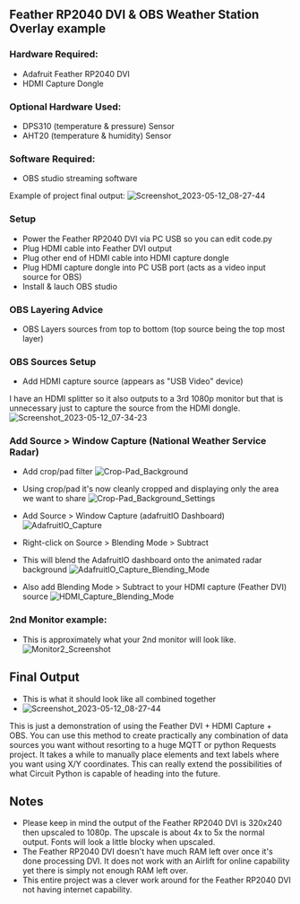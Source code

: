 ## Feather RP2040 DVI & OBS Weather Station Overlay example

### Hardware Required:
- Adafruit Feather RP2040 DVI
- HDMI Capture Dongle

### Optional Hardware Used:
- DPS310 (temperature & pressure) Sensor
- AHT20 (temperature & humidity) Sensor

### Software Required:
- OBS studio streaming software

Example of project final output:
![Screenshot_2023-05-12_08-27-44](https://github.com/DJDevon3/My_Circuit_Python_Projects/assets/49322231/2623a372-945e-4ac0-979d-1bf3a2b1e796)


### Setup
- Power the Feather RP2040 DVI via PC USB so you can edit code.py
- Plug HDMI cable into Feather DVI output
- Plug other end of HDMI cable into HDMI capture dongle
- Plug HDMI capture dongle into PC USB port (acts as a video input source for OBS)
- Install & lauch OBS studio

### OBS Layering Advice
- OBS Layers sources from top to bottom (top source being the top most layer)

### OBS Sources Setup
- Add HDMI capture source (appears as "USB Video" device)

I have an HDMI splitter so it also outputs to a 3rd 1080p monitor but that is unnecessary just to capture the source from the HDMI dongle.
![Screenshot_2023-05-12_07-34-23](https://github.com/DJDevon3/My_Circuit_Python_Projects/assets/49322231/29d07055-537e-43f6-a384-8129e752276b)

### Add Source > Window Capture (National Weather Service Radar)
- Add crop/pad filter 
![Crop-Pad_Background](https://github.com/DJDevon3/My_Circuit_Python_Projects/assets/49322231/870499eb-62a1-434c-86c2-4e4f5e2bf976)

- Using crop/pad it's now cleanly cropped and displaying only the area we want to share
![Crop-Pad_Background_Settings](https://github.com/DJDevon3/My_Circuit_Python_Projects/assets/49322231/4e8607d9-6faf-4cf7-a62b-ef2d321b61b0)

- Add Source > Window Capture (adafruitIO Dashboard)
![AdafruitIO_Capture](https://github.com/DJDevon3/My_Circuit_Python_Projects/assets/49322231/37088f15-fe4d-4c7a-8513-dec5c07d3091)

- Right-click on Source > Blending Mode > Subtract
- This will blend the AdafruitIO dashboard onto the animated radar background
![AdafruitIO_Capture_Blending_Mode](https://github.com/DJDevon3/My_Circuit_Python_Projects/assets/49322231/9f7528a3-b510-42a4-8ff7-9e1b9dc1bf91)

- Also add Blending Mode > Subtract to your HDMI capture (Feather DVI) source
![HDMI_Capture_Blending_Mode](https://github.com/DJDevon3/My_Circuit_Python_Projects/assets/49322231/8b9ccf63-d809-47be-b83e-7fb305cdd3b7)

### 2nd Monitor example:
- This is approximately what your 2nd monitor will look like. 
![Monitor2_Screenshot](https://github.com/DJDevon3/My_Circuit_Python_Projects/assets/49322231/d97c2ac9-bf47-4480-aec9-26e87e68917f)

## Final Output
- This is what it should look like all combined together
- ![Screenshot_2023-05-12_08-27-44](https://github.com/DJDevon3/My_Circuit_Python_Projects/assets/49322231/2623a372-945e-4ac0-979d-1bf3a2b1e796)

This is just a demonstration of using the Feather DVI + HDMI Capture + OBS. 
You can use this method to create practically any combination of data sources you want without resorting to a huge MQTT or python Requests project.
It takes a while to manually place elements and text labels where you want using X/Y coordinates. 
This can really extend the possibilities of what Circuit Python is capable of heading into the future. 

## Notes
- Please keep in mind the output of the Feather RP2040 DVI is 320x240 then upscaled to 1080p. The upscale is about 4x to 5x the normal output. Fonts will look a little blocky when upscaled.
- The Feather RP2040 DVI doesn't have much RAM left over once it's done processing DVI. It does not work with an Airlift for online capability yet there is simply not enough RAM left over.
- This entire project was a clever work around for the Feather RP2040 DVI not having internet capability.


